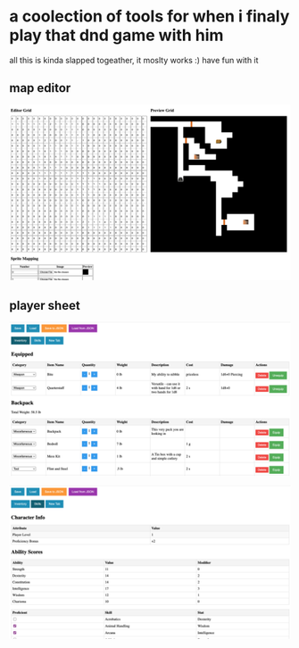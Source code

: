 # a coolection of tools for when i finaly play that dnd game with him



all this is kinda slapped togeather, it moslty works :) have fun with it

## map editor
![alt text](screenshots/Screenshot%202025-07-06%20at%203.55.11%20PM.png)

## player sheet

![alt text](screenshots/image.png)

![alt text](screenshots/image-1.png)